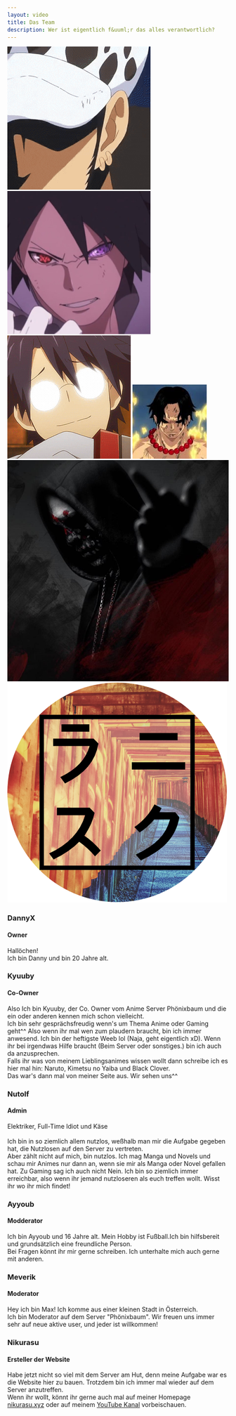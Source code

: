 ```yaml
---
layout: video
title: Das Team
description: Wer ist eigentlich f&uuml;r das alles verantwortlich?
---
```

<div class="team-section">
    <div class="ps">
        <a onclick="changesize('p1', 'n1')"><img src="assets/images/danny.gif" alt="dannyx"></a>
        <a onclick="changesize('p2', 'n2')"><img src="assets/images/kyuuby.png" alt="kyuuby"></a>
        <a onclick="changesize('p3', 'n3')"><img src="assets/images/nutolf.gif" alt="nutolf"></a>
        <a onclick="changesize('p4', 'n4')"><img src="assets/images/ayyoub.png" alt="ayyoub"></a>
        <a onclick="changesize('p5', 'n5')"><img src="assets/images/meverik.png" alt="meveric"></a>
        <a onclick="changesize('p6', 'n6')"><img src="assets/images/nikurasu.png" alt="meveric"></a>
    </div>
    <div class="section" id="p1">
        <h3 class="name" id="n1">DannyX</h3>
        <h4 class="name">Owner</h4>
        <span class="border"></span>
        <p>Hallöchen!<br>
        Ich bin Danny und bin 20 Jahre alt.</p>
    </div>
     <div class="section" id="p2">
        <h3 class="name" id="n2">Kyuuby</h3>
        <h4 class="name">Co-Owner</h4>
        <span class="border"></span>
        <p>Also Ich bin Kyuuby, der Co. Owner vom Anime Server Phönixbaum und die ein oder anderen kennen mich schon vielleicht.<br>
        Ich bin sehr gesprächsfreudig wenn's um Thema Anime oder Gaming geht^^ Also wenn ihr mal wen zum plaudern braucht, bin ich immer anwesend.
        Ich bin der heftigste Weeb lol (Naja, geht eigentlich xD). Wenn ihr bei irgendwas Hilfe braucht (Beim Server oder sonstiges.) bin ich auch da anzusprechen.<br>
        Falls ihr was von meinem Lieblingsanimes wissen wollt dann schreibe ich es hier mal hin: Naruto, Kimetsu no Yaiba und Black Clover.<br>
        Das war's dann mal von meiner Seite aus. Wir sehen uns^^</p>
    </div>
    <div class="section" id="p3">
        <h3 class="name" id="n3">Nutolf</h3>
        <h4 class="name">Admin</h4>
        <span class="border"></span>
        <p>Elektriker, Full-Time Idiot und Käse<br><br>
        Ich bin in so ziemlich allem nutzlos, weßhalb man mir die Aufgabe gegeben hat, die Nutzlosen auf den Server zu vertreten.<br>
        Aber zählt nicht auf mich, bin nutzlos. Ich mag Manga und Novels und schau mir Animes nur dann an, wenn sie mir als Manga oder Novel gefallen hat.
        Zu Gaming sag ich auch nicht Nein. Ich bin so ziemlich immer erreichbar, also wenn ihr jemand nutzloseren als euch treffen wollt. Wisst ihr wo ihr mich findet!</p>
    </div>
    <div class="section" id="p4">
        <h3 class="name" id="n4">Ayyoub</h3>
        <h4 class="name">Modderator</h4>
        <span class="border"></span>
        <p>Ich bin Ayyoub und 16 Jahre alt.
        Mein Hobby ist Fußball.Ich bin hilfsbereit und grundsätzlich eine freundliche Person.<br>
        Bei Fragen könnt ihr mir gerne schreiben. Ich unterhalte mich auch gerne mit anderen.</p>
    </div>
    <div class="section" id="p5">
        <h3 class="name" id="n5">Meverik</h3>
        <h4 class="name">Moderator</h4>
        <span class="border"></span>
        <p>Hey ich bin Max! Ich komme aus einer kleinen Stadt in Österreich.<br>
        Ich bin Moderator auf dem Server "Phönixbaum". Wir freuen uns immer sehr auf neue aktive user, und jeder ist willkommen!</p>
    </div>
    <div class="section" id="p6">
        <h3 class="name" id="n6">Nikurasu</h3>
        <h4 class="name">Ersteller der Website</h4>
        <span class="border"></span>
        <p>Habe jetzt nicht so viel mit dem Server am Hut, denn meine Aufgabe war es die Website hier zu bauen. Trotzdem bin ich immer mal wieder auf dem Server anzutreffen.<br>
        Wenn ihr wollt, k&ouml;nnt ihr gerne auch mal auf meiner Homepage <a href="https://www.nikurasu.xyz">nikurasu.xyz</a> oder auf meinem <a href="https://www.youtube.com/channel/UCcwpq3E1Nx-_DDPcBu_c9gg?view_as=subscriber">YouTube Kanal</a> vorbeischauen.</p>
    </div>
</div>